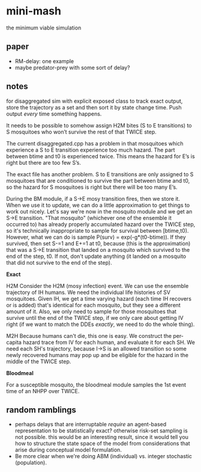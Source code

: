 # mini-mash
the minimum viable simulation

## paper

* RM-delay: one example
* maybe predator-prey with some sort of delay?

## notes

for disaggregated sim with explicit exposed class to track exact output, store the trajectory as a set and then sort it by state change time. Push output *every* time something happens.

It needs to be possible to somehow assign H2M bites (S to E transitions) to S mosquitoes who won’t survive the rest of that TWICE step.

The current disaggregated.cpp has a problem in that mosquitoes which experience a S to E transition experience too much hazard. The part between btime and t0 is experienced twice. This means the hazard for E’s is right but there are too few S’s.

The exact file has another problem. S to E transitions are only assigned to S mosquitoes that are conditioned to survive the part between btime and t0, so the hazard for S mosquitoes is right but there will be too many E’s.

During the BM module, if a S->E mosy transition fires, then we store it. When we use it to update, we can do a little approximation to get things to work out nicely. Let's say we're now in the mosquito module and we get an S->E transition. "That mosquito" (whichever one of the ensemble it occurred to) has already properly accumulated hazard over the TWICE step, so it's technically inappropriate to sample for survival between [btime,t0). However, what we can do is sample P(surv) = exp(-g*(t0-btime)). If they survived, then set S-=1 and E+=1 at t0, because (this is the approximation) that was a S->E transition that landed on a mosquito which survived to the end of the step, t0. If not, don't update anything (it landed on a mosquito that did not survive to the end of the step).

**Exact**

H2M
Consider the H2M (mosy infection) event. We can use the ensemble trajectory of IH humans. We need the individual life histories of SV mosquitoes. Given IH, we get a time varying hazard (each time IH recovers or is added) that's identical for each mosquito, but they see a different amount of it. Also, we only need to sample for those mosquitoes that survive until the end of the TWICE step, if we only care about getting IV right (if we want to match the DDEs *exactly*, we need to do the whole thing).

M2H
Because humans can't die, this one is easy. We construct the per-capita hazard trace from IV for each human, and evaluate it for each SH. We need each SH's trajectory, because I->S is an allowed transition so some newly recovered humans may pop up and be eligible for the hazard in the middle of the TWICE step.

**Bloodmeal**

For a susceptible mosquito, the bloodmeal module samples the 1st event time of an NHPP over TWICE.

## random ramblings 

* perhaps delays that are interruptable *require* an agent-based representation to be statistically exact? otherwise risk-set sampling is not possible. this would be an interesting result, since it would tell you how to structure the state space of the model from considerations that arise during conceptual model formulation.
* Be more clear when we're doing ABM (individual) vs. integer stochastic (population).
